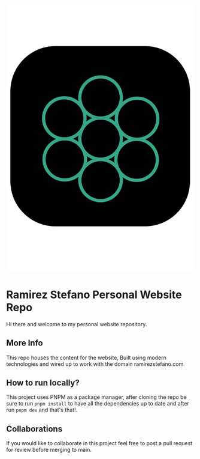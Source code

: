 ![Logo](public/logo.svg)

# Ramirez Stefano Personal Website Repo

Hi there and welcome to my personal website repository.

## More Info

This repo houses the content for the website, Built using modern technologies and wired up to work with the domain ramirezstefano.com

## How to run locally?

This project uses PNPM as a package manager, after cloning the repo be sure to run `pnpm install` to have all the dependencies up to date and after run `pnpm dev` and that's that!.

## Collaborations

If you would like to collaborate in this project feel free to post a pull request for review before merging to main.
